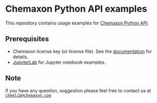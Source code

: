 # Chemaxon Python API examples

This repository contains usage examples for [Chemaxon Python API](https://docs.chemaxon.com/display/docs/python-api_index.md).

## Prerequisites

- Chemaxon license key (or license file). See the [documentation](https://docs.chemaxon.com/display/docs/python-api_installation.md#license-installation) for details.
- [JupyterLab](https://jupyter.org/install) for Jupyter notebook examples.


## Note

If you have any question, suggestion please feel free to contact us at
[`chemlib@chemaxon.com`](mailto:chemlib@chemaxon.com)
